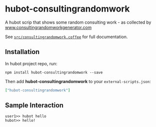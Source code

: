 # hubot-consultingrandomwork

A hubot scrip that shows some random consulting work - as collected by www.consultingrandomworkgenerator.com

See [`src/consultingrandomwork.coffee`](src/consultingrandomwork.coffee) for full documentation.

## Installation

In hubot project repo, run:

`npm install hubot-consultingrandomwork --save`

Then add **hubot-consultingrandomwork** to your `external-scripts.json`:

```json
["hubot-consultingrandomwork"]
```

## Sample Interaction

```
user1>> hubot hello
hubot>> hello!
```
